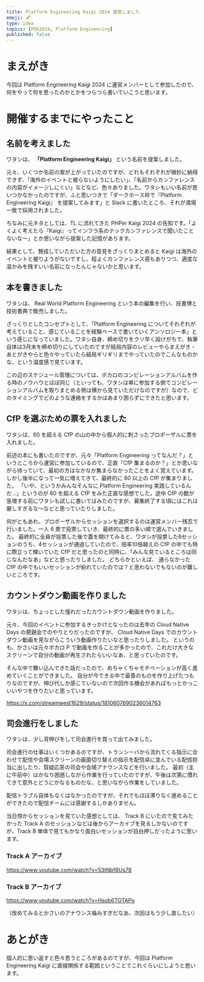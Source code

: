 ```yaml
---
title: Platform Engineering Kaigi 2024 運営しました
emoji: 🖋️
type: idea
topics: [PEK2024, Platform Engineering]
published: false
---
```


# まえがき

今回は Platform Engineering Kaigi 2024 に運営メンバーとして参加したので、何をやって何を思ったのかとかをつらつら書いていこうと思います。

# 開催するまでにやったこと

## 名前を考えました

ワタシは、 **「Platform Engineering Kaigi」** という名前を提案しました。

元々、いくつか名前の案が上がっていたのですが、どれもそれぞれが微妙に納得できず、「海外のイベントと被らないようにしたい」、「名前からカンファレンスの内容がイメージしにくい」などなど、色々ありました。ワタシもいい名前が思いつかなかったのですが、ふと思いつきで「ダークホース枠で『Platform Engineering Kaigi』 を提案してみます」と Slack に書いたところ、それが満場一致で採用されました。

ちなみに元ネタとしては、TL に流れてきた PHPer Kaigi 2024 の告知です。「よくよく考えたら『Kaigi』ってインフラ系のテックカンファレンスで聞いたことないなー」とか思いながら提案した記憶があります。

結果として、賛成していただいた方の意見をざっくりまとめると Kaigi は海外のイベントと被りようがないですし、程よくカンファレンス感もありつつ、適度な温かみを残すいい名前になったんじゃないかと思います。

## 本を書きました

ワタシは、 Real World Platform Engineering という本の編集を行い、技書博と技術書典で販売しました。

ざっくりとしたコンセプトとして、「Platform Engineering についてそれぞれが考えていること、感じていることを経験ベースで書いていくアンソロジー本」という感じになっていました。ワタシ自身、締め切りをクソ早く設けがちで、執筆自体は3月末を締め切りにしていたのですが結局内容のレビューやらまえがき・あとがきやらと色々やっていたら結局ギリギリまでやっていたのでこんなものかな、という温度感で見ています。

この辺のスケジュール管理については、ボカロのコンピレーションアルバムを作る時のノウハウとほぼ同じ（といっても、ワタシは単に参加する側でコンピレーションアルバムを取りまとめる側は横から見ていただけなのですが）なので、どのタイミングでどのような連絡をするかはあまり困らずにできたと思います。

## CfP を選ぶための票を入れました

ワタシは、60 を超える CfP の山の中から個人的に刺さったプロポーザルに票を入れました。

前述の本にも書いたのですが、元々「Platform Engineering ってなんだ？」というところから運営に参加しているので、正直「CfP 集まるのか？」とか思いながら待っていて、最初の方はなかなか集まらなかったことをよく覚えています。
しかし後半になって一気に増えてきて、最終的に 60 以上の CfP が集まりました。
「いや、というかみんなそんなに Platform Engineering 実践しているんだ...」というのが 60 を超える CfP をみた正直な感想でした。途中 CfP の数が急増する前にワタシも試しに書いてはみたのですが、募集終了する頃にはこれは厳しすぎるな〜などと思っていたりしました。

何がともあれ、プロポーザルからセッションを選択するのは運営メンバー残忍で行いました。一人 6 票で投票していき、最終的に票の多い順で選んでいきました。
最終的に全員が投票した後で蓋を開けてみると、ワタシが投票した6セッションのうち、4セッションが通過していたので、倍率10倍越えの CfP の中でも特に際立って輝いていた CfP だと思ったのと同時に、「みんな見ているところは同じなんだなあ」などと思ったりしました。
どちらかといえば、 通らなかった CfP の中でもいいセッションが紛れていたのでは？と思わないでもないのが難しいところです。

## カウントダウン動画を作りました

ワタシは、ちょっとした憧れだったカウントダウン動画を作りました。

元々、今回のイベントに参加するきっかけとなったのは去年の Cloud Native Days の懇親会でのやりとりだったのですが、 Cloud Native Days でのカウントダウン動画を見ながらこういう動画作りたいなと思ったりしました。
というのも、かさいは元々ボカロ P で動画を作ることが多かったので、これだけ大きなスクリーンで自分の動画が再生されたらいいなあ、と思っていたのです。

そんな中で舞い込んできた話だったので、めちゃくちゃモチベーションが高く進めていくことができました。
自分が今できる中で最善のものを作り上げたつもりなのですが、伸び代しか感じていないので次回作る機会があればもっとかっこいいやつを作りたいと思っています。

https://x.com/streamwest1629/status/1810607690236014763

## 司会進行をしました

ワタシは、少し背伸びをして司会進行を買って出てみました。

司会進行の仕事はいくつかあるのですが、トランシーバから流れてくる指示に合わせて配信や会場スクリーンの画面切り替えの指示を配信卓に並んでいる配信担当に出したり、質疑応答の司会や会場アナウンスなどを行いました。
最初（主に午前中）はかなり困惑しながら作業を行っていたのですが、午後は次第に慣れてきて意外とどうにかなるものだな、と思いながら作業をしていました。

配信トラブル自体もなくはなかったのですが、それでもほぼ滞りなく進めることができたので配信チームには感謝するしかありません。

当日傍からセッションを見ていた感想としては、 Track B にいたので見てみたかった Track A のセッションなどは後からアーカイブを見るしかないのですが、Track B 単体で見てもかなり面白いセッションが目白押しだったように思います。

### Track A アーカイブ

https://www.youtube.com/watch?v=53tNbf8Us78

### Track B アーカイブ

https://www.youtube.com/watch?v=Hsob6TGTAPo

（改めてみるとかさいのアナウンス噛みすぎだなあ、次回はもう少し直したい）

# あとがき

個人的に思い返すと色々思うところがあるのですが、今回は Platform Engineering Kaigi に直接関係する範囲ということでこれくらいにしようと思います。

